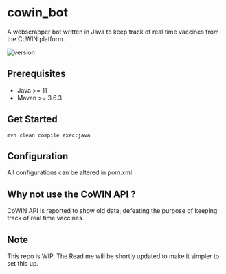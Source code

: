 # cowin_bot

A webscrapper bot written in Java to keep track of real time vaccines from the CoWIN platform.

![version](https://img.shields.io/badge/Version-2.0.0-green)

## Prerequisites

* Java >= 11
* Maven >= 3.6.3

## Get Started

```
mvn clean compile exec:java
```

## Configuration

All configurations can be altered in pom.xml

## Why not use the CoWIN API ?

CoWIN API is reported to show old data, defeating the purpose of keeping track of real time vaccines.

## Note
This repo is WIP. The Read me will be shortly updated to make it simpler to set this up.